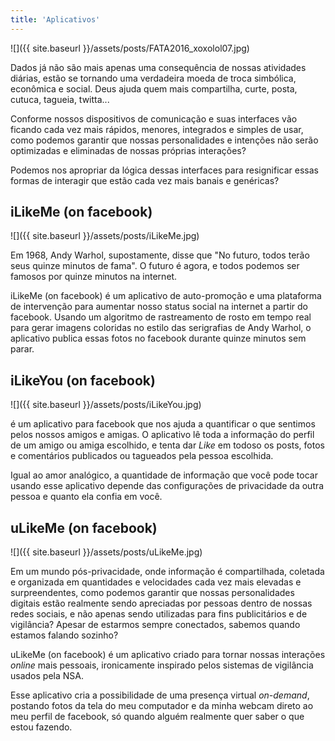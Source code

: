 ```yaml
---
title: 'Aplicativos'
---
```

![]({{ site.baseurl }}/assets/posts/FATA2016_xoxolol07.jpg)

Dados já não são mais apenas uma consequência de nossas atividades diárias, estão se tornando uma verdadeira moeda de troca simbólica, econômica e social. Deus ajuda quem mais compartilha, curte, posta, cutuca, tagueia, twitta...

Conforme nossos dispositivos de comunicação e suas interfaces vão ficando cada vez mais rápidos, menores, integrados e simples de usar, como podemos garantir que nossas personalidades e intenções não serão optimizadas e eliminadas de nossas próprias interações?

Podemos nos apropriar da lógica dessas interfaces para resignificar essas formas de interagir que estão cada vez mais banais e genéricas?

## iLikeMe (on facebook)

![]({{ site.baseurl }}/assets/posts/iLikeMe.jpg)

Em 1968, Andy Warhol, supostamente, disse que "No futuro, todos terão seus quinze minutos de fama". O futuro é agora, e todos podemos ser famosos por quinze minutos na internet.

iLikeMe (on facebook) é um aplicativo de auto-promoção e uma plataforma de intervenção para aumentar nosso status social na internet a partir do facebook. Usando um algoritmo de rastreamento de rosto em tempo real para gerar imagens coloridas no estilo das serigrafias de Andy Warhol, o aplicativo publica essas fotos no facebook durante quinze minutos sem parar.

## iLikeYou (on facebook)

![]({{ site.baseurl }}/assets/posts/iLikeYou.jpg)

é um aplicativo para facebook que nos ajuda a quantificar o que sentimos pelos nossos amigos e amigas. O aplicativo lê toda a informação do perfil de um amigo ou amiga escolhido, e tenta dar <i>Like</i> em todoso os posts, fotos e comentários publicados ou tagueados pela pessoa escolhida.

Igual ao amor analógico, a quantidade de informação que você pode tocar usando esse aplicativo depende das configurações de privacidade da outra pessoa e quanto ela confia em você.

## uLikeMe (on facebook)

![]({{ site.baseurl }}/assets/posts/uLikeMe.jpg)

Em um mundo pós-privacidade, onde informação é compartilhada, coletada e organizada em quantidades e velocidades cada vez mais elevadas e surpreendentes, como podemos garantir que nossas personalidades digitais estão realmente sendo apreciadas por pessoas dentro de nossas redes sociais, e não apenas sendo utilizadas para fins publicitários e de vigilância? Apesar de estarmos sempre conectados, sabemos quando estamos falando sozinho?

uLikeMe (on facebook) é um aplicativo criado para tornar nossas interações <i>online</i> mais pessoais, ironicamente inspirado pelos sistemas de vigilância usados pela NSA.

Esse aplicativo cria a possibilidade de uma presença virtual <i>on-demand</i>, postando fotos da tela do meu computador e da minha webcam direto ao meu perfil de facebook, só quando alguém realmente quer saber o que estou fazendo.
